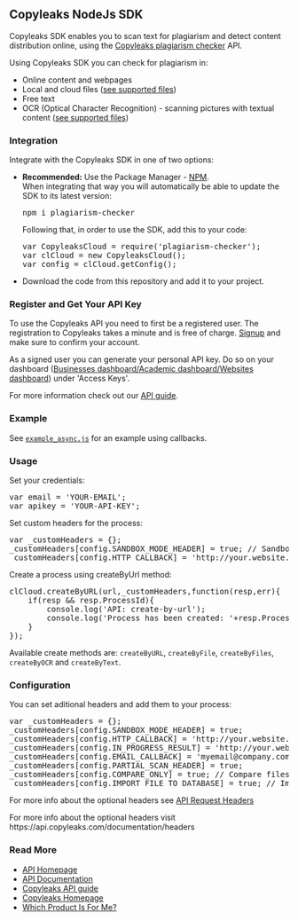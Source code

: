 <h2>Copyleaks NodeJs SDK</h2>
<p>
Copyleaks SDK enables you to scan text for plagiarism and detect content distribution online, using the <a href="https://copyleaks.com">Copyleaks plagiarism checker</a> API.
</p>
<p>
Using Copyleaks SDK you can check for plagiarism in:  
<ul>
<li>Online content and webpages</li>
<li>Local and cloud files (<a href="https://api.copyleaks.com/GeneralDocumentation/TechnicalSpecifications#supportedfiletypes">see supported files</a>)</li>
<li>Free text</li>
<li>OCR (Optical Character Recognition) - scanning pictures with textual content (<a href="https://api.copyleaks.com/GeneralDocumentation/TechnicalSpecifications#supportedfiletypes">see supported files</a>)</li>
</ul>
</p>
<h3>Integration</h3>
<p>Integrate with the Copyleaks SDK in one of two options:</p>
<ul>
<li><b>Recommended:</b> Use the Package Manager - <a href="https://www.npmjs.com/package/plagiarism-checker">NPM</a>.
  <br>
  When integrating that way you will automatically be able to update the SDK to its latest version:
<pre>
npm i plagiarism-checker
</pre>
Following that, in order to use the SDK, add this to your code:
<pre>
var CopyleaksCloud = require('plagiarism-checker');
var clCloud = new CopyleaksCloud();
var config = clCloud.getConfig();
</pre>
</li>
<li>Download the code from this repository and add it to your project.
</ul>
<h3>Register and Get Your API Key</h3>
 <p>To use the Copyleaks API you need to first be a registered user. The registration to Copyleaks takes a minute and is free of charge. <a href="https://copyleaks.com/Account/Register">Signup</a> and make sure to confirm your account.</p>
 <p>As a signed user you can generate your personal API key. Do so on your dashboard (<a href="https://api.copyleaks.com/businessesapi">Businesses dashboard/</a><a href="https://api.copyleaks.com/academicapi">Academic dashboard/</a><a href="https://api.copyleaks.com/websitesapi">Websites dashboard</a>) under 'Access Keys'.
 <p>For more information check out our <a href="https://api.copyleaks.com/Guides/HowToUse">API guide</a>.</p>
<h3>Example</h3>
<p>See <a href="https://github.com/Copyleaks/NodeJS-Plagiarism-Checker/blob/master/example_async.js"><code>example_async.js</code></a> for an example using callbacks.</p>
<h3>Usage</h3>
<p>Set your credentials:
</p>
<pre>
var email = 'YOUR-EMAIL';
var apikey = 'YOUR-API-KEY';
</pre>
<p>Set custom headers for the process:</p>
<pre>var _customHeaders = {};
_customHeaders[config.SANDBOX_MODE_HEADER] = true; // Sandbox mode - Scan without consuming any credits and get back dummy results
_customHeaders[config.HTTP_CALLBACK] = 'http://your.website.com/callbacks/' // Callback url - For a fast testing of callbacks option we recommend to use http://requestb.in
</pre>
<p>Create a process using createByUrl method:</p>
<pre>clCloud.createByURL(url,_customHeaders,function(resp,err){
	if(resp && resp.ProcessId){
		console.log('API: create-by-url');
		console.log('Process has been created: '+resp.ProcessId);
	}
}); 
</pre>
<p>Available create methods are: <code>createByURL</code>, <code>createByFile</code>, <code>createByFiles</code>, <code>createByOCR</code> and <code>createByText</code>.</p>
<h3>Configuration</h3>
<p>You can set aditional headers and add them to your process:</p>
<pre>var _customHeaders = {};
_customHeaders[config.SANDBOX_MODE_HEADER] = true;
_customHeaders[config.HTTP_CALLBACK] = 'http://your.website.com/callbacks/'
_customHeaders[config.IN_PROGRESS_RESULT] = 'http://your.website.com/callback/results/'
_customHeaders[config.EMAIL_CALLBACK] = 'myemail@company.com'
_customHeaders[config.PARTIAL_SCAN_HEADER] = true;
_customHeaders[config.COMPARE_ONLY] = true; // Compare files in between - available only on createByFiles
_customHeaders[config.IMPORT_FILE_TO_DATABASE] = true; // Import your file to our database only</pre>
<p>For more info about the optional headers see <a href="https://api.copyleaks.com/GeneralDocumentation/RequestHeaders">API Request Headers</a>
<p>For more info about the optional headers visit https://api.copyleaks.com/documentation/headers</p>
<h3>Read More</h3>
<ul>
<li><a href="https://api.copyleaks.com/">API Homepage</a></li>
<li><a href="https://api.copyleaks.com/documentation">API Documentation</a></li>
<li><a href="https://api.copyleaks.com/Guides/HowToUse">Copyleaks API guide</a></li>
<li><a href="https://copyleaks.com/">Copyleaks Homepage</a></li>
<li><a href="https://copyleaks.com/support/which-copyleaks-product-is-for-me">Which Product Is For Me?</a></li>
</ul>

